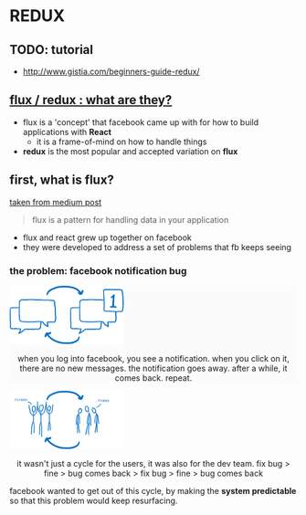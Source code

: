# REDUX

## TODO: tutorial
- http://www.gistia.com/beginners-guide-redux/

## [flux / redux : what are they?](https://www.reddit.com/r/reactjs/comments/3v5klh/eli5_what_are_flux_and_redux_and_how_are_the_two/)
- flux is a 'concept' that facebook came up with for how to build applications with **React**
	- it is a frame-of-mind on how to handle things
- **redux** is the most popular and accepted variation on **flux**

## first, what is flux?
[taken from medium post](https://code-cartoons.com/a-cartoon-guide-to-flux-6157355ab207)

> flux is a pattern for handling data in your application

- flux and react grew up together on facebook
- they were developed to address a set of problems that fb keeps seeing

### the problem: facebook notification bug

<div class="container" style="background-color: #FCFBFB">
	<div class="row">
		<div class="col-xs-4">
			<img src="./images/01.png" alt="notification bug" width="200"/>
			<p align="center">
				when you log into facebook, you see a notification.
				when you click on it, there are no new messages.
				the notification goes away.
				after a while, it comes back.
				repeat.
			</p>
		</div>
	</div>
</div>

<div class="container">
	<div class="row">
		<div class="col-xs-4">
			<img src="./images/02.png" alt="endless cycle" width="200" />
			<p align="center">
				it wasn't just a cycle for the users, it was also for the dev team.
				fix bug > fine > bug comes back > fix bug > fine > bug comes back
			</p>
		</div>
	</div>
</div>

facebook wanted to get out of this cycle, by making the **system predictable** so that this problem would keep resurfacing.

